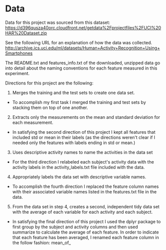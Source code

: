 # Data
Data for this project was sourced from this dataset: 
https://d396qusza40orc.cloudfront.net/getdata%2Fprojectfiles%2FUCI%20HAR%20Dataset.zip 

See the following URL for an explanation of how the data was collected.
http://archive.ics.uci.edu/ml/datasets/Human+Activity+Recognition+Using+Smartphones

The README.txt and features_info.txt of the downloaded, unzipped data go into detail about the naming conventions for each feature measured in this experiment.

Directions for this project are the following:

1. Merges the training and the test sets to create one data set.

- To accomplish my first task I merged the training and test sets by stacking them on top of one another.

2. Extracts only the measurements on the mean and standard deviation for each measurement. 

- In satisfying the second direction of this project I kept all features that included std or mean in their labels (as the directions weren't clear if I needed only the features with labels ending in std or mean.)

3. Uses descriptive activity names to name the activities in the data set

- For the third direction I relabeled each subject's activity data with the activity labels in the activity_labels.txt file included with the data.

4. Appropriately labels the data set with descriptive variable names. 

- To accomplish the fourth direction I replaced the feature column names with their associated variable names listed in the features.txt file in the data.

5. From the data set in step 4, creates a second, independent tidy data set with the average of each variable for each activity and each subject.

- In satisfying the final direction of this project I used the dplyr package to first group by the subject and activity columns and then used summarize to calculate the average of each feature. In order to indicate that each feature has been averaged, I renamed each feature column in the follow fashion: mean_of_<feature name from features.txt>


